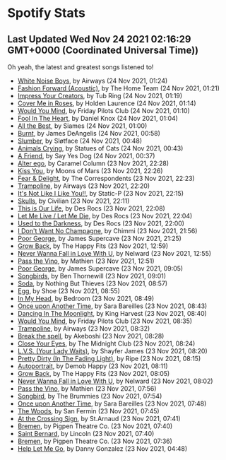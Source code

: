 
# Spotify Stats
## Last Updated Wed Nov 24 2021 02:16:29 GMT+0000 (Coordinated Universal Time))

Oh yeah, the latest and greatest songs listened to!

- [White Noise Boys](https://www.last.fm/music/Airways/_/White+Noise+Boys), by Airways (24 Nov 2021, 01:24)
- [Fashion Forward (Acoustic)](https://www.last.fm/music/The+Home+Team/_/Fashion+Forward+(Acoustic)), by The Home Team (24 Nov 2021, 01:21)
- [Impress Your Creators](https://www.last.fm/music/Tub+Ring/_/Impress+Your+Creators), by Tub Ring (24 Nov 2021, 01:19)
- [Cover Me in Roses](https://www.last.fm/music/Holden+Laurence/_/Cover+Me+in+Roses), by Holden Laurence (24 Nov 2021, 01:14)
- [Would You Mind](https://www.last.fm/music/Friday+Pilots+Club/_/Would+You+Mind), by Friday Pilots Club (24 Nov 2021, 01:10)
- [Fool In The Heart](https://www.last.fm/music/Daniel+Knox/_/Fool+In+The+Heart), by Daniel Knox (24 Nov 2021, 01:04)
- [All the Best](https://www.last.fm/music/Siames/_/All+the+Best), by Siames (24 Nov 2021, 01:00)
- [Burnt](https://www.last.fm/music/James+DeAngelis/_/Burnt), by James DeAngelis (24 Nov 2021, 00:58)
- [Slumber](https://www.last.fm/music/Sl%C3%B8tface/_/Slumber), by Sløtface (24 Nov 2021, 00:48)
- [Animals Crying](https://www.last.fm/music/Statues+of+Cats/_/Animals+Crying), by Statues of Cats (24 Nov 2021, 00:43)
- [A Friend](https://www.last.fm/music/Say+Yes+Dog/_/A+Friend), by Say Yes Dog (24 Nov 2021, 00:37)
- [Alter ego](https://www.last.fm/music/Caramel+Column/_/Alter+ego), by Caramel Column (23 Nov 2021, 22:28)
- [Kiss You](https://www.last.fm/music/Moons+of+Mars/_/Kiss+You), by Moons of Mars (23 Nov 2021, 22:26)
- [Fear & Delight](https://www.last.fm/music/The+Correspondents/_/Fear+&+Delight), by The Correspondents (23 Nov 2021, 22:23)
- [Trampoline](https://www.last.fm/music/Airways/_/Trampoline), by Airways (23 Nov 2021, 22:20)
- [It's Not Like I Like You!!](https://www.last.fm/music/Static-P/_/It%27s+Not+Like+I+Like+You!!), by Static-P (23 Nov 2021, 22:15)
- [Skulls](https://www.last.fm/music/Civilian/_/Skulls), by Civilian (23 Nov 2021, 22:11)
- [This is Our Life](https://www.last.fm/music/Des+Rocs/_/This+is+Our+Life), by Des Rocs (23 Nov 2021, 22:08)
- [Let Me Live / Let Me Die](https://www.last.fm/music/Des+Rocs/_/Let+Me+Live+%2F+Let+Me+Die), by Des Rocs (23 Nov 2021, 22:04)
- [Used to the Darkness](https://www.last.fm/music/Des+Rocs/_/Used+to+the+Darkness), by Des Rocs (23 Nov 2021, 22:00)
- [I Don't Want No Champagne](https://www.last.fm/music/Chimmi/_/I+Don%27t+Want+No+Champagne), by Chimmi (23 Nov 2021, 21:56)
- [Poor George](https://www.last.fm/music/James+Supercave/_/Poor+George), by James Supercave (23 Nov 2021, 21:25)
- [Grow Back](https://www.last.fm/music/The+Happy+Fits/_/Grow+Back), by The Happy Fits (23 Nov 2021, 12:59)
- [Never Wanna Fall in Love With U](https://www.last.fm/music/Nelward/_/Never+Wanna+Fall+in+Love+With+U), by Nelward (23 Nov 2021, 12:55)
- [Pass the Vino](https://www.last.fm/music/Mathien/_/Pass+the+Vino), by Mathien (23 Nov 2021, 12:51)
- [Poor George](https://www.last.fm/music/James+Supercave/_/Poor+George), by James Supercave (23 Nov 2021, 09:05)
- [Songbirds](https://www.last.fm/music/Ben+Thornewill/_/Songbirds), by Ben Thornewill (23 Nov 2021, 09:01)
- [Soda](https://www.last.fm/music/Nothing+But+Thieves/_/Soda), by Nothing But Thieves (23 Nov 2021, 08:57)
- [Egg](https://www.last.fm/music/Shoe/_/Egg), by Shoe (23 Nov 2021, 08:55)
- [In My Head](https://www.last.fm/music/Bedroom/_/In+My+Head), by Bedroom (23 Nov 2021, 08:49)
- [Once upon Another Time](https://www.last.fm/music/Sara+Bareilles/_/Once+upon+Another+Time), by Sara Bareilles (23 Nov 2021, 08:43)
- [Dancing In The Moonlight](https://www.last.fm/music/King+Harvest/_/Dancing+In+The+Moonlight), by King Harvest (23 Nov 2021, 08:40)
- [Would You Mind](https://www.last.fm/music/Friday+Pilots+Club/_/Would+You+Mind), by Friday Pilots Club (23 Nov 2021, 08:35)
- [Trampoline](https://www.last.fm/music/Airways/_/Trampoline), by Airways (23 Nov 2021, 08:32)
- [Break the spell](https://www.last.fm/music/Akeboshi/_/Break+the+spell), by Akeboshi (23 Nov 2021, 08:28)
- [Close Your Eyes](https://www.last.fm/music/The+Midnight+Club/_/Close+Your+Eyes), by The Midnight Club (23 Nov 2021, 08:24)
- [L.V.S. (Your Lady Waits)](https://www.last.fm/music/Shayfer+James/_/L.V.S.+(Your+Lady+Waits)), by Shayfer James (23 Nov 2021, 08:20)
- [Pretty Dirty (In The Fading Light)](https://www.last.fm/music/Ripe/_/Pretty+Dirty+(In+The+Fading+Light)), by Ripe (23 Nov 2021, 08:15)
- [Autoportrait](https://www.last.fm/music/Demob+Happy/_/Autoportrait), by Demob Happy (23 Nov 2021, 08:11)
- [Grow Back](https://www.last.fm/music/The+Happy+Fits/_/Grow+Back), by The Happy Fits (23 Nov 2021, 08:05)
- [Never Wanna Fall in Love With U](https://www.last.fm/music/Nelward/_/Never+Wanna+Fall+in+Love+With+U), by Nelward (23 Nov 2021, 08:02)
- [Pass the Vino](https://www.last.fm/music/Mathien/_/Pass+the+Vino), by Mathien (23 Nov 2021, 07:56)
- [Songbird](https://www.last.fm/music/The+Brummies/_/Songbird), by The Brummies (23 Nov 2021, 07:54)
- [Once upon Another Time](https://www.last.fm/music/Sara+Bareilles/_/Once+upon+Another+Time), by Sara Bareilles (23 Nov 2021, 07:48)
- [The Woods](https://www.last.fm/music/San+Fermin/_/The+Woods), by San Fermin (23 Nov 2021, 07:45)
- [At the Crossing Sign](https://www.last.fm/music/St.Arnaud/_/At+the+Crossing+Sign), by St.Arnaud (23 Nov 2021, 07:41)
- [Bremen](https://www.last.fm/music/Pigpen+Theatre+Co./_/Bremen), by Pigpen Theatre Co. (23 Nov 2021, 07:40)
- [Saint Bernard](https://www.last.fm/music/Lincoln/_/Saint+Bernard), by Lincoln (23 Nov 2021, 07:40)
- [Bremen](https://www.last.fm/music/Pigpen+Theatre+Co./_/Bremen), by Pigpen Theatre Co. (23 Nov 2021, 07:36)
- [Help Let Me Go](https://www.last.fm/music/Danny+Gonzalez/_/Help+Let+Me+Go), by Danny Gonzalez (23 Nov 2021, 04:48)
